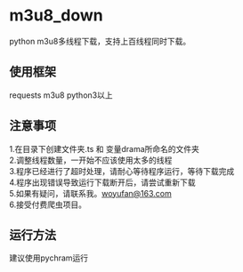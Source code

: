 # m3u8_down
python m3u8多线程下载，支持上百线程同时下载。

## 使用框架
requests
m3u8
python3以上

## 注意事项
1.在目录下创建文件夹.ts 和 变量drama所命名的文件夹  
2.调整线程数量，一开始不应该使用太多的线程  
3.程序已经进行了超时处理，请耐心等待程序运行，等待下载完成  
4.程序出现错误导致运行下载断开后，请尝试重新下载  
5.如果有疑问，请联系我。woyufan@163.com  
6.接受付费爬虫项目。  

## 运行方法
建议使用pychram运行  
